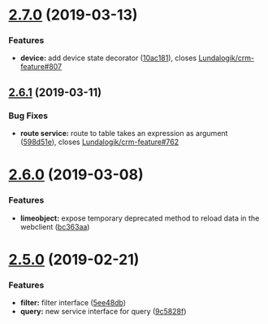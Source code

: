 # [2.7.0](https://github.com/Lundalogik/lime-web-component-interfaces/compare/v2.6.1...v2.7.0) (2019-03-13)


### Features

* **device:** add device state decorator ([10ac181](https://github.com/Lundalogik/lime-web-component-interfaces/commit/10ac181)), closes [Lundalogik/crm-feature#807](https://github.com/Lundalogik/crm-feature/issues/807)

## [2.6.1](https://github.com/Lundalogik/lime-web-component-interfaces/compare/v2.6.0...v2.6.1) (2019-03-11)


### Bug Fixes

* **route service:** route to table takes an expression as argument ([598d51e](https://github.com/Lundalogik/lime-web-component-interfaces/commit/598d51e)), closes [Lundalogik/crm-feature#762](https://github.com/Lundalogik/crm-feature/issues/762)

# [2.6.0](https://github.com/Lundalogik/lime-web-component-interfaces/compare/v2.5.0...v2.6.0) (2019-03-08)


### Features

* **limeobject:** expose temporary deprecated method to reload data in the webclient ([bc363aa](https://github.com/Lundalogik/lime-web-component-interfaces/commit/bc363aa))

# [2.5.0](https://github.com/Lundalogik/lime-web-component-interfaces/compare/v2.4.0...v2.5.0) (2019-02-21)


### Features

* **filter:** filter interface ([5ee48db](https://github.com/Lundalogik/lime-web-component-interfaces/commit/5ee48db))
* **query:** new service interface for query ([9c5828f](https://github.com/Lundalogik/lime-web-component-interfaces/commit/9c5828f))
